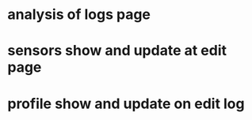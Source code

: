 # analysis of logs page

# sensors show and update at edit page

# profile show and update on edit log